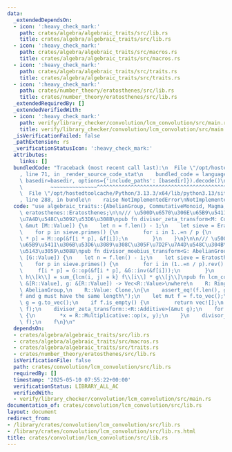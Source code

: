 ```yaml
---
data:
  _extendedDependsOn:
  - icon: ':heavy_check_mark:'
    path: crates/algebra/algebraic_traits/src/lib.rs
    title: crates/algebra/algebraic_traits/src/lib.rs
  - icon: ':heavy_check_mark:'
    path: crates/algebra/algebraic_traits/src/macros.rs
    title: crates/algebra/algebraic_traits/src/macros.rs
  - icon: ':heavy_check_mark:'
    path: crates/algebra/algebraic_traits/src/traits.rs
    title: crates/algebra/algebraic_traits/src/traits.rs
  - icon: ':heavy_check_mark:'
    path: crates/number_theory/eratosthenes/src/lib.rs
    title: crates/number_theory/eratosthenes/src/lib.rs
  _extendedRequiredBy: []
  _extendedVerifiedWith:
  - icon: ':heavy_check_mark:'
    path: verify/library_checker/convolution/lcm_convolution/src/main.rs
    title: verify/library_checker/convolution/lcm_convolution/src/main.rs
  _isVerificationFailed: false
  _pathExtension: rs
  _verificationStatusIcon: ':heavy_check_mark:'
  attributes:
    links: []
  bundledCode: "Traceback (most recent call last):\n  File \"/opt/hostedtoolcache/Python/3.13.3/x64/lib/python3.13/site-packages/onlinejudge_verify/documentation/build.py\"\
    , line 71, in _render_source_code_stat\n    bundled_code = language.bundle(stat.path,\
    \ basedir=basedir, options={'include_paths': [basedir]}).decode()\n          \
    \         ~~~~~~~~~~~~~~~^^^^^^^^^^^^^^^^^^^^^^^^^^^^^^^^^^^^^^^^^^^^^^^^^^^^^^^^^^^^^^^^^^\n\
    \  File \"/opt/hostedtoolcache/Python/3.13.3/x64/lib/python3.13/site-packages/onlinejudge_verify/languages/rust.py\"\
    , line 288, in bundle\n    raise NotImplementedError\nNotImplementedError\n"
  code: "use algebraic_traits::{AbelianGroup, CommutativeMonoid, Magma, Ring};\nuse\
    \ eratosthenes::Eratosthenes;\n\n/// \u500D\u6570\u306E\u65B9\u5411\u306B\u7D2F\
    \u7A4D\u548C\u3092\u53D6\u308B\npub fn divisor_zeta_transform<M: CommutativeMonoid>(f:\
    \ &mut [M::Value]) {\n    let n = f.len() - 1;\n    let sieve = Eratosthenes::new(n);\n\
    \    for p in sieve.primes() {\n        for i in 1..=n / p {\n            f[i\
    \ * p] = M::op(&f[i * p], &f[i]);\n        }\n    }\n}\n\n/// \u500D\u6570\u306E\
    \u65B9\u5411\u306B\u53D6\u3089\u308C\u305F\u7D2F\u7A4D\u548C\u304B\u3089\u5FA9\
    \u5143\u3059\u308B\npub fn divisor_moebius_transform<G: AbelianGroup>(f: &mut\
    \ [G::Value]) {\n    let n = f.len() - 1;\n    let sieve = Eratosthenes::new(n);\n\
    \    for p in sieve.primes() {\n        for i in (1..=n / p).rev() {\n       \
    \     f[i * p] = G::op(&f[i * p], &G::inv(&f[i]));\n        }\n    }\n}\n\n///\
    \ h\\[k\\] = sum_{lcm(i, j) = k} f\\[i\\] * g\\[j\\]\npub fn lcm_convolution<R>(f:\
    \ &[R::Value], g: &[R::Value]) -> Vec<R::Value>\nwhere\n    R: Ring,\n    R::Additive:\
    \ AbelianGroup,\n    R::Value: Clone,\n{\n    assert_eq!(f.len(), g.len(), \"\
    f and g must have the same length\");\n    let mut f = f.to_vec();\n    let mut\
    \ g = g.to_vec();\n    if f.is_empty() {\n        return vec![];\n    }\n    divisor_zeta_transform::<R::Additive>(&mut\
    \ f);\n    divisor_zeta_transform::<R::Additive>(&mut g);\n    for (x, y) in f.iter_mut().zip(&g).skip(1)\
    \ {\n        *x = R::Multiplicative::op(x, y);\n    }\n    divisor_moebius_transform::<R::Additive>(&mut\
    \ f);\n    f\n}\n"
  dependsOn:
  - crates/algebra/algebraic_traits/src/lib.rs
  - crates/algebra/algebraic_traits/src/macros.rs
  - crates/algebra/algebraic_traits/src/traits.rs
  - crates/number_theory/eratosthenes/src/lib.rs
  isVerificationFile: false
  path: crates/convolution/lcm_convolution/src/lib.rs
  requiredBy: []
  timestamp: '2025-05-10 07:55:22+00:00'
  verificationStatus: LIBRARY_ALL_AC
  verifiedWith:
  - verify/library_checker/convolution/lcm_convolution/src/main.rs
documentation_of: crates/convolution/lcm_convolution/src/lib.rs
layout: document
redirect_from:
- /library/crates/convolution/lcm_convolution/src/lib.rs
- /library/crates/convolution/lcm_convolution/src/lib.rs.html
title: crates/convolution/lcm_convolution/src/lib.rs
---
```

